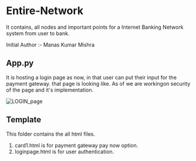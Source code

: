 # Entire-Network
It contains, all nodes and important points for a Internet Banking Network system from user to bank.

Initial Author :- Manas Kumar Mishra
## App.py

It is hosting a login page as now, in that user can put their input for the payment gateway.
that page is looking like. As of we are workingon security of the page and it's implementation.

![LOGIN_page](https://user-images.githubusercontent.com/47395502/110748206-64d63600-8265-11eb-90fc-1949e3383fbd.PNG)

## Template
This folder contains the all html files.

1. card1.html is for payment gateway pay now option.
2. loginpage.html is for user authentication.

